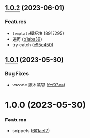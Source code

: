 ## [1.0.2](https://github.com/x-wink/wink-snippets/compare/v1.0.1...v1.0.2) (2023-06-01)


### Features

* `template`模板块 ([8917295](https://github.com/x-wink/wink-snippets/commit/8917295666ff3b779cb78934e9d6fedb6f306515))
* 遍历 ([b1aba39](https://github.com/x-wink/wink-snippets/commit/b1aba39f523baca1f0eb6059195d18aae4c7c94b))
* try-catch ([e95e450](https://github.com/x-wink/wink-snippets/commit/e95e450f7185726d810d34d02f71e1c1a1975c84))



## [1.0.1](https://github.com/x-wink/wink-snippets/compare/v1.0.0...v1.0.1) (2023-05-30)

### Bug Fixes

-   vscode 版本兼容 ([fcf93ea](https://github.com/x-wink/wink-snippets/commit/fcf93ea8326dfc7c94c0039e103da45e483e2d32))

# 1.0.0 (2023-05-30)

### Features

-   snippets ([601aef7](https://github.com/x-wink/wink-snippets/commit/601aef72cb059a2c1770888599631e98dc512892))
